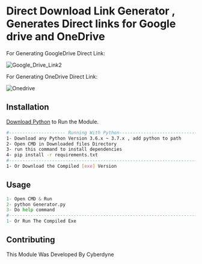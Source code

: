 # Direct Download Link Generator , Generates Direct links for Google drive and OneDrive

For Generating GoogleDrive Direct Link:

![Google_Drive_Link2](https://user-images.githubusercontent.com/48202123/84927355-ffd22300-b0cc-11ea-8254-6d7285e6c21c.gif)

For Generating OneDrive Direct Link:

![Onedrive](https://user-images.githubusercontent.com/48202123/84927522-41fb6480-b0cd-11ea-85b7-66b957a156d8.gif)

## Installation

 [Download Python](https://www.python.org/downloads/release/python-360/) to Run the Module.

```bash
#--------------------- Running With Python---------------------------------#
1- Download any Python Version 3.6.x ~ 3.7.x , add python to path
2- Open CMD in Downloaded files Directory
3- run this command to install dependencies 
4- pip install -r requirements.txt
#--------------------------------------------------------------------------#
1- Or Download the Compiled [exe] Version
```

## Usage

```python
1- Open CMD & Run 
2- python Generator.py
3- Do help command
#--------------------------------------------------------------------------#
1- Or Run The Compiled Exe
```

## Contributing
This Module Was Developed By Cyberdyne

